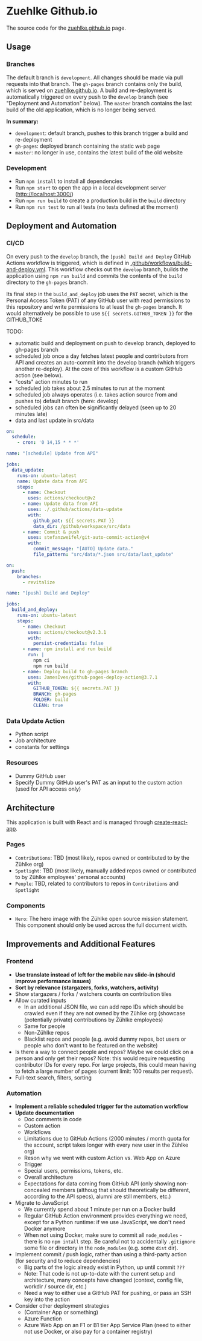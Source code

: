 # Zuehlke Github.io
The source code for the [zuehlke.github.io](http://zuehlke.github.io/) page.

## Usage
### Branches
The default branch is `development`. All changes should be made via pull requests into that branch. The `gh-pages`
branch contains only the build, which is served on [zuehlke.github.io](http://zuehlke.github.io/). A build and
re-deployment is automatically triggered on every push to the `develop` branch (see "Deployment and Automation" below).
The `master` branch contains the last build of the old application, which is no longer being served.

**In summary:**
- `development`: default branch, pushes to this branch trigger a build and re-deployment
- `gh-pages`: deployed branch containing the static web page
- `master`: no longer in use, contains the latest build of the old website

### Development
- Run `npm install` to install all dependencies
- Run `npm start` to open the app in a local development server ([http://localhost:3000/](http://localhost:3000/))
- Run `npm run build` to create a production build in the `build` directory
- Run `npm run test` to run all tests (no tests defined at the moment)

## Deployment and Automation
### CI/CD
On every push to the `develop` branch, the `[push] Build and Deploy` GitHub Actions workflow is triggered, which is
defined in [.github/workflows/build-and-deploy.yml](.github/workflows/build-and-deploy.yml). This workflow checks out
the `develop` branch, builds the application using `npm run build` and commits the contents of the `build` directory
to the `gh-pages` branch.

Its final step in the `build_and_deploy` job uses the `PAT` secret, which is the Personal Access Token (PAT) of any
GitHub user with read permissions to this repository and write permissions to at least the `gh-pages` branch. It would
alternatively be possible to use `${{ secrets.GITHUB_TOKEN }}` for the GITHUB_TOKE

TODO:
- automatic build and deployment on push to develop branch, deployed to gh-pages branch
- scheduled job once a day fetches latest people and contributors from API and creates an auto-commit into the
  develop branch (which triggers another re-deploy). At the core of this workflow is a custom GitHub action (see below).
- "costs" action minutes to run
- scheduled job takes about 2.5 minutes to run at the moment
- scheduled job always operates (i.e. takes action source from and pushes to) default branch (here: develop)
- scheduled jobs can often be significantly delayed (seen up to 20 minutes late)
- data and last update in src/data

```yml
on:
  schedule:
    - cron: '0 14,15 * * *'

name: "[schedule] Update from API"

jobs:
  data_update:
    runs-on: ubuntu-latest
    name: Update data from API
    steps:
      - name: Checkout
        uses: actions/checkout@v2
      - name: Update data from API
        uses: ./.github/actions/data-update
        with:
          github_pat: ${{ secrets.PAT }}
          data_dir: /github/workspace/src/data
      - name: Commit & push
        uses: stefanzweifel/git-auto-commit-action@v4
        with:
          commit_message: "[AUTO] Update data."
          file_pattern: "src/data/*.json src/data/last_update"
```

```yml
on:
  push:
    branches:
      - revitalize

name: "[push] Build and Deploy"

jobs:
  build_and_deploy:
    runs-on: ubuntu-latest
    steps:
      - name: Checkout
        uses: actions/checkout@v2.3.1
        with:
          persist-credentials: false
      - name: npm install and run build
        run: |
          npm ci
          npm run build
      - name: Deploy build to gh-pages branch
        uses: JamesIves/github-pages-deploy-action@3.7.1
        with:
          GITHUB_TOKEN: ${{ secrets.PAT }}
          BRANCH: gh-pages
          FOLDER: build
          CLEAN: true
```
  
### Data Update Action
- Python script
- Job architecture
- constants for settings

### Resources
- Dummy GitHub user
- Specify Dummy GitHub user's PAT as an input to the custom action (used for API access only)

## Architecture
This application is built with React and is managed through
[create-react-app](https://www.npmjs.com/package/create-react-app).

### Pages
- `Contributions`: TBD (most likely, repos owned or contributed to by the Zühlke org)
- `Spotlight`: TBD (most likely, manually added repos owned or contributed to by Zühlke employees' personal accounts)
- `People`: TBD, related to contributors to repos in `Contributions` and `Spotlight`

### Components
- `Hero`: The hero image with the Zühlke open source mission statement. This component should only be used across the
  full document width.
  
## Improvements and Additional Features
### Frontend
- **Use translate instead of left for the mobile nav slide-in (should improve performance issues)**
- **Sort by relevance (stargazers, forks, watchers, activity)**
- Show stargazers / forks / watchers counts on contribution tiles
- Allow curated inputs
  - In an additional JSON file, we can add repo IDs which should be crawled even if they are not owned by the Zühlke org
    (showcase (potentially private) contributions by Zühlke employees)
  - Same for people
  - Non-Zühlke repos
  - Blacklist repos and people (e.g. avoid dummy repos, bot users or people who don't want to be featured on the
  website)
- Is there a way to connect people and repos? Maybe we could click on a person and only get their repos? Note: this
  would require requesting contributor IDs for every repo. For large projects, this could mean having to fetch a large
  number of pages (current limit: 100 results per request).
- Full-text search, filters, sorting

### Automation
- **Implement a reliable scheduled trigger for the automation workflow**
- **Update documentation**
  - Doc comments in code
  - Custom action
  - Workflows
  - Limitations due to GitHub Actions (2000 minutes / month quota for the account, script takes longer with every new user in the Zühlke org)
  - Reson why we went with custom Action vs. Web App on Azure
  - Trigger
  - Special users, permissions, tokens, etc.
  - Overall architecture
  - Expectations for data coming from GitHub API (only showing non-concealed members (althoug that should theoretically be different, according to the API specs), alumni are still members, etc.)
- Migrate to JavaScript
  - We currently spend about 1 minute per run on a Docker build
  - Regular GitHub Action environment provides everything we need, except for a Python runtime: if we use JavaScript, we don't need Docker anymore
  - When not using Docker, make sure to commit all `node_modules` - there is no `npm intall` step. Be careful not to accidentally `.gitignore` some file or directory in the `node_modules` (e.g. some `dist` dir).
- Implement commit / push logic, rather than using a third-party action (for security and to reduce dependencies)
  - Big parts of the logic already exist in Python, up until commit `???`
  - Note: That code is not up-to-date with the current setup and architecture, many concepts have changed (context, config file, workdir / source dir, etc.)
  - Need a way to either use a GitHub PAT for pushing, or pass an SSH key into the action
- Consider other deployment strategies
  - (Container App or something)
  - Azure Function
  - Azure Web App on an F1 or B1 tier App Service Plan (need to either not use Docker, or also pay for a container registry)
